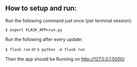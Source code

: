 ## How to setup and run:
Run the following command just once (per terminal session):

`$ export FLASK_APP=run.py`

Run the following after every update:

`$ flask run`
or `$ python -m flask run`

 Then the app should be Running on http://127.0.0.1:5000/

